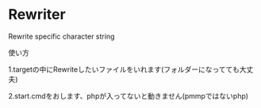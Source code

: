# Rewriter
Rewrite specific character string

使い方

1.targetの中にRewriteしたいファイルをいれます(フォルダーになってても大丈夫)

2.start.cmdをおします、phpが入ってないと動きません(pmmpではないphp)
